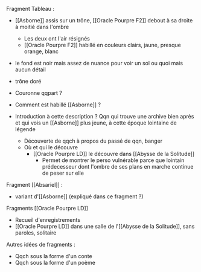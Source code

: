 Fragment Tableau :
- [[Asborne]] assis sur un trône, [[Oracle Pourpre F2]] debout à sa droite à moitié dans l'ombre
	- Les deux ont l'air résignés
	- [[Oracle Pourpre F2]] habillé en couleurs clairs, jaune, presque orange, blanc
- le fond est noir mais assez de nuance pour voir un sol ou quoi mais aucun détail
- trône doré

- Couronne qqpart ?
- Comment est habillé [[Asborne]] ?
- Introduction à cette description ? Qqn qui trouve une archive bien après et qui vois un [[Asborne]] plus jeune, à cette époque lointaine de légende
	- Découverte de qqch à propos du passé de qqn, banger
	- Où et qui le découvre
		- [[Oracle Pourpre LD]] le découvre dans [[Abysse de la Solitude]] 
			- Permet de montrer le perso vulnérable parce que lointain prédecesseur dont l'ombre de ses plans en marche continue de peser sur elle


Fragment [[Absariel]] :
- variant d'[[Asborne]] (expliqué dans ce fragment ?)

Fragments [[Oracle Pourpre LD]]
- Recueil d'enregistrements
- [[Oracle Pourpre LD]] dans une salle de l'[[Abysse de la Solitude]], sans paroles, solitaire

Autres idées de fragments :
- Qqch sous la forme d'un conte
- Qqch sous la forme d'un poème